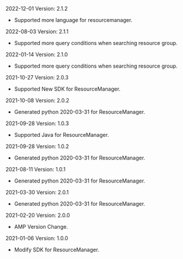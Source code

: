 2022-12-01 Version: 2.1.2
- Supported more language for resourcemanager.

2022-08-03 Version: 2.1.1
- Supported more query conditions when searching resource group.

2022-01-14 Version: 2.1.0
- Supported more query conditions when searching resource group.

2021-10-27 Version: 2.0.3
- Supported New SDK for ResourceManager.

2021-10-08 Version: 2.0.2
- Generated python 2020-03-31 for ResourceManager.

2021-09-28 Version: 1.0.3
- Supported Java for ResourceManager.

2021-09-28 Version: 1.0.2
- Generated python 2020-03-31 for ResourceManager.

2021-08-11 Version: 1.0.1
- Generated python 2020-03-31 for ResourceManager.

2021-03-30 Version: 2.0.1
- Generated python 2020-03-31 for ResourceManager.

2021-02-20 Version: 2.0.0
- AMP Version Change.

2021-01-06 Version: 1.0.0
- Modify SDK for ResourceManager.

